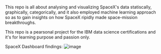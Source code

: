 This repo is all about analysing and visualizing SpaceX's data statiscally, graphically, categorically, and it also employed machine learning approach so as to gain insights on how SpaceX ripidly made space-mission breakthroughs. 

This repo is a pearsonal project for the IBM data science certifications and it's for learning purpose and passion only.


SpaceX Dashboard findings:
![image](https://user-images.githubusercontent.com/42636064/142566358-f13bc94c-ba84-4a61-8f65-f2bd64ab8c0b.png)
